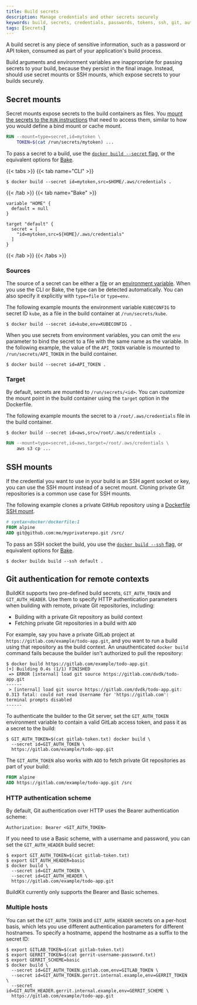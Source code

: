 ```yaml
---
title: Build secrets
description: Manage credentials and other secrets securely
keywords: build, secrets, credentials, passwords, tokens, ssh, git, auth, http
tags: [Secrets]
---
```


A build secret is any piece of sensitive information, such as a password or API
token, consumed as part of your application's build process.

Build arguments and environment variables are inappropriate for passing secrets
to your build, because they persist in the final image. Instead, should use
secret mounts or SSH mounts, which expose secrets to your builds securely.

## Secret mounts

Secret mounts expose secrets to the build containers as files. You [mount the
secrets to the `RUN`
instructions](../../reference/dockerfile.md#run---mounttypesecret) that
need to access them, similar to how you would define a bind mount or cache
mount.

```dockerfile
RUN --mount=type=secret,id=mytoken \
    TOKEN=$(cat /run/secrets/mytoken) ...
```

To pass a secret to a build, use the [`docker build --secret`
flag](../../reference/cli/docker/buildx/build.md#secret), or the
equivalent options for [Bake](../bake/reference.md#targetsecret).

{{< tabs >}}
{{< tab name="CLI" >}}

```console
$ docker build --secret id=mytoken,src=$HOME/.aws/credentials .
```

{{< /tab >}}
{{< tab name="Bake" >}}

```hcl
variable "HOME" {
  default = null
}

target "default" {
  secret = [
    "id=mytoken,src=${HOME}/.aws/credentials"
  ]
}
```

{{< /tab >}}
{{< /tabs >}}

### Sources

The source of a secret can be either a
[file](../../reference/cli/docker/buildx/build.md#file) or an
[environment variable](../../reference/cli/docker/buildx/build.md#env).
When you use the CLI or Bake, the type can be detected automatically. You can
also specify it explicitly with `type=file` or `type=env`.

The following example mounts the environment variable `KUBECONFIG` to secret ID `kube`,
as a file in the build container at `/run/secrets/kube`.

```console
$ docker build --secret id=kube,env=KUBECONFIG .
```

When you use secrets from environment variables, you can omit the `env` parameter
to bind the secret to a file with the same name as the variable.
In the following example, the value of the `API_TOKEN` variable
is mounted to `/run/secrets/API_TOKEN` in the build container.

```console
$ docker build --secret id=API_TOKEN .
```

### Target

By default, secrets are mounted to `/run/secrets/<id>`. You can customize the
mount point in the build container using the `target` option in the Dockerfile.

The following example mounts the secret to a `/root/.aws/credentials` file in
the build container.

```console
$ docker build --secret id=aws,src=/root/.aws/credentials .
```

```dockerfile
RUN --mount=type=secret,id=aws,target=/root/.aws/credentials \
    aws s3 cp ...
```

## SSH mounts

If the credential you want to use in your build is an SSH agent socket or key,
you can use the SSH mount instead of a secret mount. Cloning private Git
repositories is a common use case for SSH mounts.

The following example clones a private GitHub repository using a [Dockerfile
SSH mount](../../reference/dockerfile.md#run---mounttypessh).

```dockerfile
# syntax=docker/dockerfile:1
FROM alpine
ADD git@github.com:me/myprivaterepo.git /src/
```

To pass an SSH socket the build, you use the [`docker build --ssh`
flag](../../reference/cli/docker/buildx/build.md#ssh), or equivalent
options for [Bake](../bake/reference.md#targetssh).

```console
$ docker buildx build --ssh default .
```

## Git authentication for remote contexts

BuildKit supports two pre-defined build secrets, `GIT_AUTH_TOKEN` and
`GIT_AUTH_HEADER`. Use them to specify HTTP authentication parameters when
building with remote, private Git repositories, including:

- Building with a private Git repository as build context
- Fetching private Git repositories in a build with `ADD`

For example, say you have a private GitLab project at
`https://gitlab.com/example/todo-app.git`, and you want to run a build using
that repository as the build context. An unauthenticated `docker build` command
fails because the builder isn't authorized to pull the repository:

```console
$ docker build https://gitlab.com/example/todo-app.git
[+] Building 0.4s (1/1) FINISHED
 => ERROR [internal] load git source https://gitlab.com/dvdk/todo-app.git
------
 > [internal] load git source https://gitlab.com/dvdk/todo-app.git:
0.313 fatal: could not read Username for 'https://gitlab.com': terminal prompts disabled
------
```

To authenticate the builder to the Git server, set the `GIT_AUTH_TOKEN`
environment variable to contain a valid GitLab access token, and pass it as a
secret to the build:

```console
$ GIT_AUTH_TOKEN=$(cat gitlab-token.txt) docker build \
  --secret id=GIT_AUTH_TOKEN \
  https://gitlab.com/example/todo-app.git
```

The `GIT_AUTH_TOKEN` also works with `ADD` to fetch private Git repositories as
part of your build:

```dockerfile
FROM alpine
ADD https://gitlab.com/example/todo-app.git /src
```

### HTTP authentication scheme

By default, Git authentication over HTTP uses the Bearer authentication scheme:

```http
Authorization: Bearer <GIT_AUTH_TOKEN>
```

If you need to use a Basic scheme, with a username and password, you can set
the `GIT_AUTH_HEADER` build secret:

```console
$ export GIT_AUTH_TOKEN=$(cat gitlab-token.txt)
$ export GIT_AUTH_HEADER=basic
$ docker build \
  --secret id=GIT_AUTH_TOKEN \
  --secret id=GIT_AUTH_HEADER \
  https://gitlab.com/example/todo-app.git
```

BuildKit currently only supports the Bearer and Basic schemes.

### Multiple hosts

You can set the `GIT_AUTH_TOKEN` and `GIT_AUTH_HEADER` secrets on a per-host
basis, which lets you use different authentication parameters for different
hostnames. To specify a hostname, append the hostname as a suffix to the secret
ID:

```console
$ export GITLAB_TOKEN=$(cat gitlab-token.txt)
$ export GERRIT_TOKEN=$(cat gerrit-username-password.txt)
$ export GERRIT_SCHEME=basic
$ docker build \
  --secret id=GIT_AUTH_TOKEN.gitlab.com,env=GITLAB_TOKEN \
  --secret id=GIT_AUTH_TOKEN.gerrit.internal.example,env=GERRIT_TOKEN \
  --secret id=GIT_AUTH_HEADER.gerrit.internal.example,env=GERRIT_SCHEME \
  https://gitlab.com/example/todo-app.git
```
